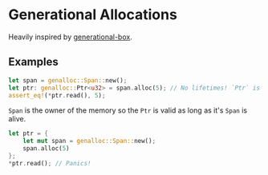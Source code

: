 # Generational Allocations
Heavily inspired by [generational-box](https://crates.io/crates/generational-box).

## Examples
```rust
let span = genalloc::Span::new();
let ptr: genalloc::Ptr<u32> = span.alloc(5); // No lifetimes! `Ptr` is `Copy`!
assert_eq!(*ptr.read(), 5);
```

`Span` is the owner of the memory so the `Ptr` is valid as long as it's `Span` is alive.
```rust
let ptr = {
    let mut span = genalloc::Span::new();
    span.alloc(5)
};
*ptr.read(); // Panics!
```